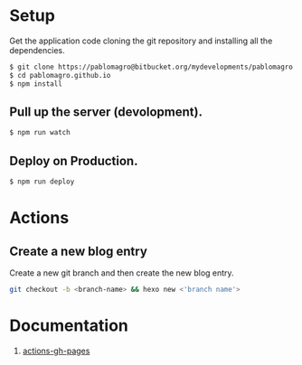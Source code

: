 # Setup

Get the application code cloning the git repository and installing all the dependencies.

```bash
$ git clone https://pablomagro@bitbucket.org/mydevelopments/pablomagro.github.io.git
$ cd pablomagro.github.io
$ npm install
```

## Pull up the server (devolopment).

```bash
$ npm run watch
```

## Deploy on Production.

```bash
$ npm run deploy
```

# Actions

## Create a new blog entry

Create a new git branch and then create the new blog entry.

```bash
git checkout -b <branch-name> && hexo new <'branch name'>
```

# Documentation

1. [actions-gh-pages](https://github.com/peaceiris/actions-gh-pages#%EF%B8%8F-allow-empty-commits-allow_empty_commit)
